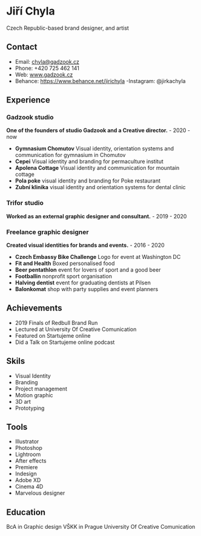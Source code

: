 # Jiří Chyla
Czech Republic-based brand designer, and artist

## Contact

- Email: chyla@gadzook.cz
- Phone: +420 725 462 141
- Web: www.gadzook.cz
- Behance: https://www.behance.net/jirichyla
 -Instagram: @jirkachyla

## Experience

### Gadzook studio
**One of the founders of studio Gadzook and a Creative director.** - 2020 - now

- **Gymnasium Chomutov** Visual identity, orientation systems and communication for gymnasium in Chomutov
- **Cepei** Visual identity and branding for permaculture institut
- **Apolena Cottage** Visual identity and communication for mountain cottage
- **Pola poke** visual identity and branding for Poke restaurant
- **Zubní klinika** visual identity and orientation systems for dental clinic

### Trifor studio
**Worked as an external graphic designer and consultant.** - 2019 - 2020

### Freelance graphic designer
**Created visual identities for brands and events.** - 2016 - 2020

- **Czech Embassy Bike Challenge** Logo for event at Washington DC
- **Fit and Health** Boxed personalised food
- **Beer pentathlon** event for lovers of sport and a good beer
- **Footballin** nonprofit sport organisation
- **Halving dentist** event for graduating dentists at Pilsen
- **Balonkomat** shop with party supplies and event planners

## Achievements

- 2019 Finals of Redbull Brand Run
- Lectured at University Of Creative Comunication
- Featured on Startujeme online
- Did a Talk on Startujeme online podcast

## Skils

- Visual Identity
- Branding
- Project management
- Motion graphic
- 3D art
- Prototyping

## Tools

- Illustrator
- Photoshop
- Lightroom
- After effects
- Premiere
- Indesign
- Adobe XD
- Cinema 4D
- Marvelous designer

## Education

BcA in Graphic design VŠKK in Prague University Of Creative Comunication

